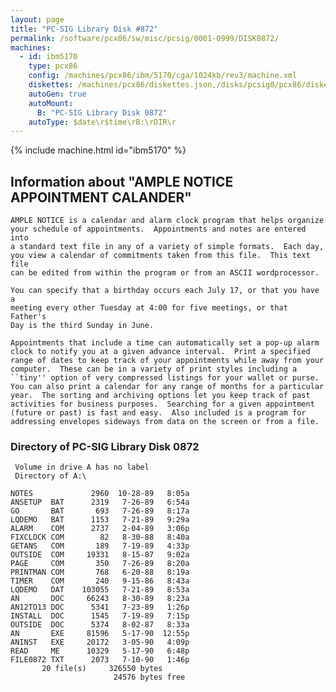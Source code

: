 ```yaml
---
layout: page
title: "PC-SIG Library Disk #872"
permalink: /software/pcx86/sw/misc/pcsig/0001-0999/DISK0872/
machines:
  - id: ibm5170
    type: pcx86
    config: /machines/pcx86/ibm/5170/cga/1024kb/rev3/machine.xml
    diskettes: /machines/pcx86/diskettes.json,/disks/pcsig0/pcx86/diskettes.json
    autoGen: true
    autoMount:
      B: "PC-SIG Library Disk 0872"
    autoType: $date\r$time\rB:\rDIR\r
---
```


{% include machine.html id="ibm5170" %}

## Information about "AMPLE NOTICE APPOINTMENT CALANDER"

    AMPLE NOTICE is a calendar and alarm clock program that helps organize
    your schedule of appointments.  Appointments and notes are entered into
    a standard text file in any of a variety of simple formats.  Each day,
    you view a calendar of commitments taken from this file.  This text file
    can be edited from within the program or from an ASCII wordprocessor.
    
    You can specify that a birthday occurs each July 17, or that you have a
    meeting every other Tuesday at 4:00 for five meetings, or that Father's
    Day is the third Sunday in June.
    
    Appointments that include a time can automatically set a pop-up alarm
    clock to notify you at a given advance interval.  Print a specified
    range of dates to keep track of your appointments while away from your
    computer.  These can be in a variety of print styles including a
    ``tiny'' option of very compressed listings for your wallet or purse.
    You can also print a calendar for any range of months for a particular
    year.  The sorting and archiving options let you keep track of past
    activities for business purposes.  Searching for a given appointment
    (future or past) is fast and easy.  Also included is a program for
    addressing envelopes sideways from data on the screen or from a file.

### Directory of PC-SIG Library Disk 0872

     Volume in drive A has no label
     Directory of A:\

    NOTES             2960  10-28-89   8:05a
    ANSETUP  BAT      2319   7-26-89   6:54a
    GO       BAT       693   7-26-89   8:17a
    LQDEMO   BAT      1153   7-21-89   9:29a
    ALARM    COM      2737   2-04-89   3:06p
    FIXCLOCK COM        82   8-30-88   8:40a
    GETANS   COM       189   7-19-89   4:33p
    OUTSIDE  COM     19331   8-15-87   9:02a
    PAGE     COM       350   7-26-89   8:20a
    PRINTMAN COM       768   6-20-88   8:19a
    TIMER    COM       240   9-15-86   8:43a
    LQDEMO   DAT    103055   7-21-89   8:53a
    AN       DOC     66243   8-30-89   8:23a
    AN12TO13 DOC      5341   7-23-89   1:26p
    INSTALL  DOC      1545   7-19-89   7:15p
    OUTSIDE  DOC      5374   8-02-87   8:33a
    AN       EXE     81596   5-17-90  12:55p
    ANINST   EXE     20172   3-05-90   4:09p
    READ     ME      10329   5-17-90   6:48p
    FILE0872 TXT      2073   7-10-90   1:46p
           20 file(s)     326550 bytes
                           24576 bytes free
